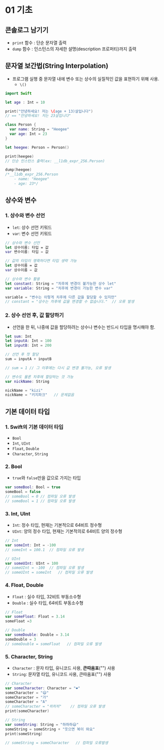 # 01 기초

## 콘솔로그 남기기

- `print` 함수 : 단순 문자열 출력
- `dump` 함수 : 인스턴스의 자세한 설명(description 프로퍼티)까지 출력

## 문자열 보간법(String Interpolation)

- 프로그램 실행 중 문자열 내에 변수 또는 상수의 실질적인 값을 표현하기 위해 사용.
  - `\()`

```swift
import Swift

let age : Int = 10

print("안녕하세요! 저는 \(age + 13)살입니다")
// == "안녕하세요! 저는 23살입니다"

class Person {
  var name: String = "Heegee"
  var age: Int = 23
}

let heegee: Person = Person()

print(heegee)
// 단순 인스턴스 출력(ex: __l1db_expr_256.Person)

dump(heegee)
/*__l1db_expr_256.Person
	- name: "Heegee"
	- age: 23*/
```





## 상수와 변수

### 1. 상수와 변수 선언

- `let`: 상수 선언 키워드
- `var`: 변수 선언 키워드

```swift
// 상수와 변수 선언
let 상수이름: 타입 = 값
var 변수이름: 타입 = 값

// 값의 타입이 명확하다면 타입 생략 가능
let 상수이름 = 값
var 상수이름 = 값

// 상수와 변수 활용
let constant: String = "차후에 변경이 불가능한 상수 let"
var variable: String = "차후에 변경이 가능한 변수 var"

variable = "변수는 이렇게 차후에 다른 값을 할당할 수 있지만"
// constant = "상수는 차후에 값을 변경할 수 없습니다."	// 오류 발생
```



### 2. 상수 선언 후, 값 할당하기

- 선언을 한 뒤, 나중에 값을 할당하려는 상수나 변수는 반드시 타입을 명시해야 함.

```swift
let sum: Int
let inputA: Int = 100
let inputB: Int = 200

// 선언 후 첫 할당
sum = inputA + inputB

// sum = 1 // 그 이후에는 다시 값 변경 불가능, 오류 발생

// 변수도 물론 차후에 할당하는 것 가능
var nickName: String

nickName = "kizi"
nickName = "키지파크"	// 문제없음
```



## 기본 데이터 타입

### 1. Swift의 기본 데이터 타입

- `Bool`
- `Int`, `UInt`
- `Float`, `Double`
- `Character`, `String`

### 2. Bool

- `true`와 `false`만을 값으로 가지는 타입

```swift
var someBool: Bool = true
someBool = false
// someBool = 0	// 컴파일 오류 발생
// someBool = 1	// 컴파일 오류 발생
```

### 3. Int, UInt

- `Int`: 정수 타입, 현재는 기본적으로 64비트 정수형
- `UInt`: 양의 정수 타입, 현재는 기본적의로 64비트 양의 정수형

```swift
// Int
var someInt: Int = -100
// someInt = 100.1	// 컴파일 오류 발생

// UInt
var someUInt: UInt = 100
// someUInt = -100	// 컴파일 오류 발생
// someUInt = someInt	// 컴파일 오류 발생
```

### 4. Float, Double

- `Float` : 실수 타입, 32비트 부동소수형
- `Double` : 실수 타입, 64비트 부동소수형

```swift
// Float
var someFloat: Float = 3.14
someFloat =3

// Double
var someDouble: Double = 3.14
someDouble = 3
// someDouble = someFloat	// 컴파일 오류 발생
```

### 5. Character, String

- `Character` : 문자 타입, 유니코드 사용, **큰따옴표**("") 사용
- `String`: 문자열 타입, 유니코드 사용, 큰따옴표("") 사용

```swift
// Character
var someCharacter: Character = "❤️"
someCharacter = "😃"
someCharacter = "가"
someCharacter = "A"
// someCharacter = "히히히"	// 컴파일 오류 발생
print(someCharacter)

// String
var someString: String = "하하하😃"
someString = someString + "웃으면 복이 와요"
print(someString)

// someString = someCharacter	// 컴파일 오류발생
```






